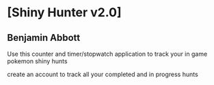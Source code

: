 # [Shiny Hunter v2.0]
## Benjamin Abbott

Use this counter and timer/stopwatch application to track your in game pokemon shiny hunts

create an account to track all your completed and in progress hunts

